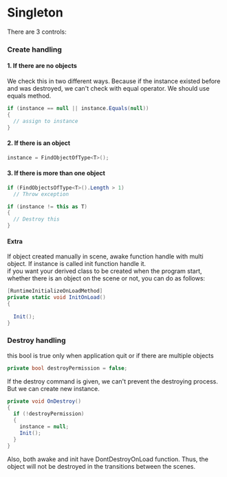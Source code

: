 # Singleton

There are 3 controls:
### Create handling
#### 1. If there are no objects<br>
We check this in two different ways. Because if the instance existed before and was destroyed, we can't check with equal operator. We should use equals method.
```c#
if (instance == null || instance.Equals(null))
{
  // assign to instance
}
```

#### 2. If there is an object<br>
```c#
instance = FindObjectOfType<T>();
```

#### 3. If there is more than one object<br>
```c#
if (FindObjectsOfType<T>().Length > 1)
  // Throw exception
```
```c#
if (instance != this as T)
{
  // Destroy this
}
```

#### Extra
If object created manually in scene, awake function handle with multi object. If instance is called init function handle it. <br>
if you want your derived class to be created when the program start, whether there is an object on the scene or not, you can do as follows:
```c#
[RuntimeInitializeOnLoadMethod]
private static void InitOnLoad()
{
  
  Init();
}
```

### Destroy handling
this bool is true only when application quit or if there are multiple objects
```c#
private bool destroyPermission = false;
```
If the destroy command is given, we can't prevent the destroying process. But we can create new instance.
```c#
private void OnDestroy()
{
  if (!destroyPermission)
  {
    instance = null;
    Init();
  }
}
```

Also, both awake and init have DontDestroyOnLoad function. Thus, the object will not be destroyed in the transitions between the scenes.
